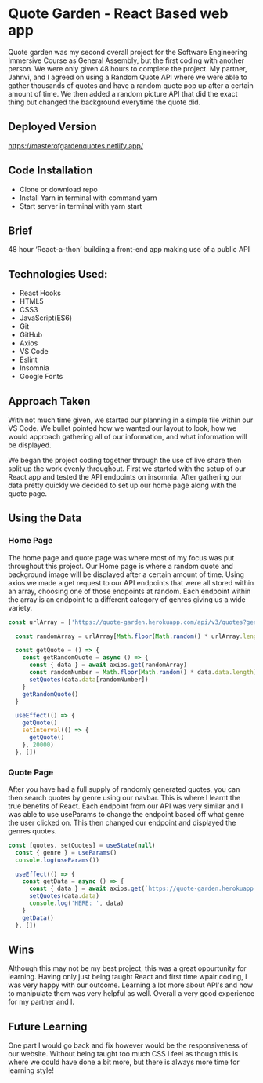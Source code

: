 # Quote Garden - React Based web app

Quote garden was my second overall project for the Software Engineering Immersive Course as General Assembly, but the first coding with another person. We were only given 48 hours to complete the project. My partner, Jahnvi, and I agreed on using a Random Quote API where we were able to gather thousands of quotes and have a random quote pop up after a certain amount of time. We then added a random picture API that did the exact thing but changed the background everytime the quote did. 

## Deployed Version
https://masterofgardenquotes.netlify.app/

## Code Installation
- Clone or download repo
- Install Yarn in terminal with command yarn
- Start server in terminal with yarn start

## Brief 

48 hour ‘React-a-thon’ building a front-end app making use of a public API

## Technologies Used:

- React Hooks
- HTML5
- CSS3
- JavaScript(ES6)
- Git
- GitHub
- Axios
- VS Code
- Eslint
- Insomnia
- Google Fonts

## Approach Taken

With not much time given, we started our planning in a simple file within our VS Code. We bullet pointed how we wanted our layout to look, how we would approach gathering all of our information, and what information will be displayed. 

We began the project coding together through the use of live share then split up the work evenly throughout. First we started with the setup of our React app and tested the API endpoints on insomnia. After gathering our data pretty quickly we decided to set up our home page along with the quote page. 



## Using the Data

### Home Page
The home page and quote page was where most of my focus was put throughout this project. Our Home page is where a random quote and background image will be displayed after a certain amount of time. Using axios we made a get request to our API endpoints that were all stored within an array, choosing one of those endpoints at random. Each endpoint within the array is an endpoint to a different category of genres giving us a wide variety. 

```javascript 
const urlArray = ['https://quote-garden.herokuapp.com/api/v3/quotes?genre=motivational&limit=100', 'https://quote-garden.herokuapp.com/api/v3/quotes?genre=happiness&limit=100', 'https://quote-garden.herokuapp.com/api/v3/quotes?genre=time&limit=100', 'https://quote-garden.herokuapp.com/api/v3/quotes?genre=inspirational&limit=100', 'https://quote-garden.herokuapp.com/api/v3/quotes?genre=success&limit=100', 'https://quote-garden.herokuapp.com/api/v3/quotes?genre=power&limit=100', 'https://quote-garden.herokuapp.com/api/v3/quotes?genre=science&limit=100', 'https://quote-garden.herokuapp.com/api/v3/quotes?genre=patience&limit=100', 'https://quote-garden.herokuapp.com/api/v3/quotes?genre=friendship&limit=100']

  const randomArray = urlArray[Math.floor(Math.random() * urlArray.length)]

  const getQuote = () => {
    const getRandomQuote = async () => {
      const { data } = await axios.get(randomArray)
      const randomNumber = Math.floor(Math.random() * data.data.length)
      setQuotes(data.data[randomNumber])
    }
    getRandomQuote()
  }

  useEffect(() => {
    getQuote()
    setInterval(() => {
      getQuote()
    }, 20000)
  }, [])
  ```

### Quote Page

After you have had a full supply of randomly generated quotes, you can then search quotes by genre using our navbar. This is where I learnt the true benefits of React. Each endpoint from our API was very similar and I was able to use useParams to change the endpoint based off what genre the user clicked on. This then changed our endpoint and displayed the genres quotes. 

```javascript
const [quotes, setQuotes] = useState(null)
  const { genre } = useParams()
  console.log(useParams())

  useEffect(() => {
    const getData = async () => {
      const { data } = await axios.get(`https://quote-garden.herokuapp.com/api/v3/quotes?genre=${genre}&limit=15&page=1`)
      setQuotes(data.data)
      console.log('HERE: ', data)
    }
    getData()
  }, [])
  ```


## Wins 

Although this may not be my best project, this was a great oppurtunity for learning. Having only just being taught React and first time wpair coding, I was very happy with our outcome. Learning a lot more about API's and how to manipulate them was very helpful as well. Overall a very good experience for my partner and I. 


## Future Learning 

One part I would go back and fix however would be the responsiveness of our website. Without being taught too much CSS I feel as though this is where we could have done a bit more, but there is always more time for learning style!